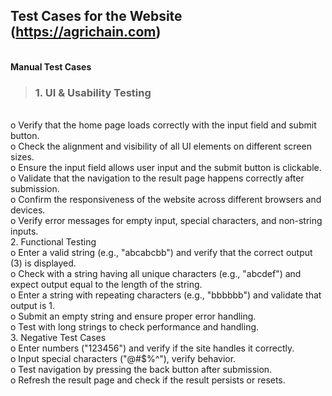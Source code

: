 ## Test Cases for the Website (https://agrichain.com)
**<br>Manual Test Cases**
> ### 1.	UI & Usability Testing
<br>o	Verify that the home page loads correctly with the input field and submit button.
<br>o	Check the alignment and visibility of all UI elements on different screen sizes.
<br>o	Ensure the input field allows user input and the submit button is clickable.
<br>o	Validate that the navigation to the result page happens correctly after submission.
<br>o	Confirm the responsiveness of the website across different browsers and devices.
<br>o	Verify error messages for empty input, special characters, and non-string inputs.
<br>2.	Functional Testing
<br>o	Enter a valid string (e.g., "abcabcbb") and verify that the correct output (3) is displayed.
<br>o	Check with a string having all unique characters (e.g., "abcdef") and expect output equal to the length of the string.
<br>o	Enter a string with repeating characters (e.g., "bbbbbb") and validate that output is 1.
<br>o	Submit an empty string and ensure proper error handling.
<br>o	Test with long strings to check performance and handling.
<br>3.	Negative Test Cases
<br>o	Enter numbers ("123456") and verify if the site handles it correctly.
<br>o	Input special characters ("@#$%^"), verify behavior.
<br>o	Test navigation by pressing the back button after submission.
<br>o	Refresh the result page and check if the result persists or resets.
